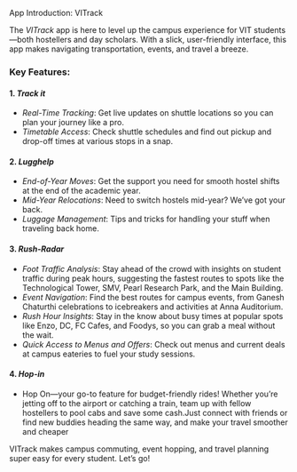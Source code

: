 App Introduction: VITrack

The *VITrack* app is here to level up the campus experience for VIT students—both hostellers and day scholars. With a slick, user-friendly interface, this app makes navigating transportation, events, and travel a breeze.

### Key Features:

#### 1. *Track it*
- *Real-Time Tracking*: Get live updates on shuttle locations so you can plan your journey like a pro.
- *Timetable Access*: Check shuttle schedules and find out pickup and drop-off times at various stops in a snap.

#### 2. *Lugghelp*
- *End-of-Year Moves*: Get the support you need for smooth hostel shifts at the end of the academic year.
- *Mid-Year Relocations*: Need to switch hostels mid-year? We’ve got your back.
- *Luggage Management*: Tips and tricks for handling your stuff when traveling back home.

#### 3. *Rush-Radar*
- *Foot Traffic Analysis*: Stay ahead of the crowd with insights on student traffic during peak hours, suggesting the fastest routes to spots like the Technological Tower, SMV, Pearl Research Park, and the Main Building.
- *Event Navigation*: Find the best routes for campus events, from Ganesh Chaturthi celebrations to icebreakers and activities at Anna Auditorium.
- *Rush Hour Insights*: Stay in the know about busy times at popular spots like Enzo, DC, FC Cafes, and Foodys, so you can grab a meal without the wait.
- *Quick Access to Menus and Offers*: Check out menus and current deals at campus eateries to fuel your study sessions.

#### 4. *Hop-in*
- Hop On—your go-to feature for budget-friendly rides! Whether you’re jetting off to the airport or catching a train, team up with fellow hostellers to pool cabs and save some cash.Just connect with friends or find new buddies heading the same way, and make your travel smoother and cheaper

VITrack makes campus commuting, event hopping, and travel planning super easy for every student. Let’s go!
